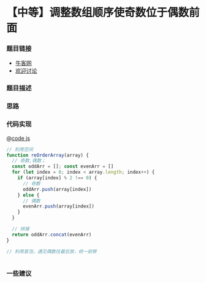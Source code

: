 # 【中等】调整数组顺序使奇数位于偶数前面




### 题目链接

- [牛客网]()
- [欢迎讨论]()

### 题目描述


### 思路


### 代码实现

@[code js](@code/algorithm/剑指/排列/reOrderArray.js)

```js
// 利用空间
function reOrderArray(array) {
  // 奇数,偶数；
  const oddArr = []; const evenArr = []
  for (let index = 0; index < array.length; index++) {
    if (array[index] % 2 !== 0) {
      // 奇数
      oddArr.push(array[index])
    } else {
      // 偶数
      evenArr.push(array[index])
    }
  }

  // 拼接
  return oddArr.concat(evenArr)
}

// 利用冒泡，遇见偶数往最后放，统一前移



```

### 一些建议